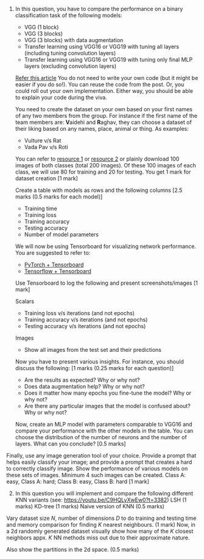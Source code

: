 1. In this question, you have to compare the performance on a binary classification task of the following models: 

    - VGG (1 block) 
    - VGG (3 blocks)
    - VGG (3 blocks) with data augmentation
    - Transfer learning using VGG16 or VGG19 with tuning all layers (including tuning convolution layers)
    - Transfer learning using VGG16 or VGG19 with tuning only final MLP layers (excluding convolution layers)

    
    [Refer this article](https://machinelearningmastery.com/how-to-develop-a-convolutional-neural-network-to-classify-photos-of-dogs-and-cats/) You do not need to write your own code (but it might be easier if you do so!). You can reuse the code from the post. Or, you could roll out your own implementation. Either way, you should be able to explain your code during the viva. 
    
    You need to create the dataset on your own based on your first names of any two members from the group. For instance if the first name of the team members are: **V**aidehi and **R**aghav, they can choose a dataset of their liking based on any names, place, animal or thing. As examples:

    - Vulture v/s Rat
    - Vada Pav v/s Roti

     You can refer to [resource 1](https://python.plainenglish.io/how-to-automatically-download-bulk-images-for-your-dataset-using-python-f1efffba7a03) or [resource 2](https://github.com/JorgePoblete/DuckDuckGoImages) or plainly download 100 images of both classes (total 200 images). Of these 100 images of each class, we will use 80 for training and 20 for testing. You get 1 mark for dataset creation [1 mark]
     
     
     Create a table with models as rows and the following columns [2.5 marks (0.5 marks for each model)]

    - Training time
    - Training loss
    - Training accuracy
    - Testing accuracy
    - Number of model parameters



    We will now be using Tensorboard for visualizing network performance. You are suggested to refer to:

    - [PyTorch + Tensorboard](https://www.youtube.com/watch?v=RLqsxWaQdHE)
    - [Tensorflow + Tensorboard](https://www.youtube.com/watch?v=k7KfYXXrOj0)

    
    Use Tensorboard to log the following and present screenshots/images
    [1 mark]

    Scalars
    - Training loss v/s iterations (and not epochs)
    - Training accuracy v/s iterations (and not epochs)
    - Testing accuracy v/s iterations (and not epochs)

    Images
    - Show all images from the test set and their predictions


    Now you have to present various insights. For instance, you should discuss the following: [1 marks (0.25 marks for each question)]

    - Are the results as expected? Why or why not?
    - Does data augmentation help? Why or why not?
    - Does it matter how many epochs you fine-tune the model? Why or why not?
    - Are there any particular images that the model is confused about? Why or why not?
    


    Now, create an MLP model with parameters comparable to VGG16 and compare your performance with the other models in the table. You can choose the distribution of the number of neurons and the number of layers. What can you conclude? [0.5 marks]

Finally, use any image generation tool of your choice. Provide a prompt that helps easily classify your image; and provide a prompt that creates a hard to correctly classify image. Show the performance of various models on these sets of images. Minimum 4 such images can be created. Class A: easy, Class A: hard; Class B: easy, Class B: hard [1 mark]



2. In this question you will implement and compare the following different KNN variants (see: https://youtu.be/C9HQLyXwEw0?t=3382)
LSH (1 marks)
KD-tree (1 marks)
Naive version of KNN (0.5 marks)

Vary dataset size $N$, number of dimensions $D$ to do training and testing time and memory comparison for finding $K$ nearest neighbours. (1 mark)
Now, in a 2d randomly generated dataset visually show how many of the $K$ closest neighbors appx. $K$ NN methods miss out due to their approximate nature. 

Also show the partitions in the 2d space. (0.5 marks)

